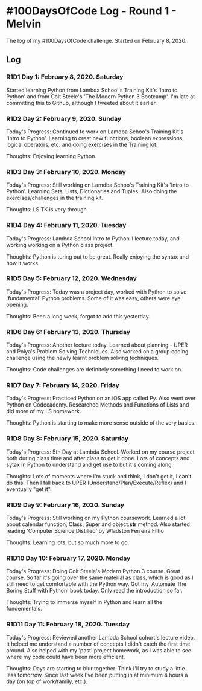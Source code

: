 # #100DaysOfCode Log - Round 1 - Melvin

The log of my #100DaysOfCode challenge. Started on February 8, 2020.

## Log

### R1D1 Day 1: February 8, 2020. Saturday

Started learning Python from Lambda School's Training Kit's 'Intro to Python' and from Colt Steele's 'The Modern Python 3 Bootcamp'. I'm late at committing this to Github, although I tweeted about it earlier.

### R1D2 Day 2: February 9, 2020. Sunday

Today's Progress: Continued to work on Lamdba Schoo's Training Kit's 'Intro to Python'. Learning to creat new functions, boolean expressions, logical operators, etc. and doing exercises in the Training kit.

Thoughts: Enjoying learning Python.

### R1D3 Day 3: February 10, 2020. Monday

Today's Progress: Still working on Lamdba Schoo's Training Kit's 'Intro to Python'. Learning Sets, Lists, Dictionaries and Tuples. Also doing the exercises/challenges in the training kit.

Thoughts: LS TK is very through.

### R1D4 Day 4: February 11, 2020. Tuesday

Today's Progress: Lambda School Intro to Python-I lecture today, and working working on a Python class project.

Thoughts: Python is turing out to be great. Really enjoying the syntax and how it works.

### R1D5 Day 5: February 12, 2020. Wednesday

Today's Progress: Today was a project day, worked with Python to solve 'fundamental' Python problems. Some of it was easy, others were eye opening.

Thoughts: Been a long week, forgot to add this yesterday.

### R1D6 Day 6: February 13, 2020. Thursday

Today's Progress: Another lecture today. Learned about planning - UPER and Polya's Problem Solving Techniques. Also worked on a group coding challenge using the newly learnt problem solving techniques.

Thoughts: Code challenges are definitely something I need to work on.

### R1D7 Day 7: February 14, 2020. Friday

Today's Progress: Practiced Python on an iOS app called Py. Also went over Python on Codecademy. Researched Methods and Functions of Lists and did more of my LS homework.

Thoughts: Python is starting to make more sense outside of the very basics.

### R1D8 Day 8: February 15, 2020. Saturday

Today's Progress: 5th Day at Lambda School. Worked on my course project both during class time and after class to get it done. Lots of concepts and sytax in Python to understand and get use to but it's coming along.

Thoughts: Lots of moments where I'm stuck and think, I don't get it, I can't do this. Then I fall back to UPER (Understand/Plan/Execute/Reflex) and I eventually "get it".

### R1D9 Day 9: February 16, 2020. Sunday

Today's Progress: Still working on my Python coursework. Learned a lot about calendar function, Class, Super and object.**str** method.
Also started reading 'Computer Science Distilled' by Wladston Ferreira Filho

Thoughts: Learning lots, but so much more to go.

### R1D10 Day 10: February 17, 2020. Monday

Today's Progress: Doing Colt Steele's Modern Python 3 course. Great course. So far it's going over the same material as class, which is good as I still need to get comfortable with the Python way. Got my 'Automate The Boring Stuff with Python' book today. Only read the introduction so far.

Thoughts: Trying to immerse myself in Python and learn all the fundementals.

### R1D11 Day 11: February 18, 2020. Tuesday

Today's Progress: Reviewed another Lambda School cohort's lecture video. It helped me understand a number of concepts I didn't catch the first time around. Also helped with my 'past' project homework, as I was able to see where my code could have been more efficient.

Thoughts: Days are starting to blur together. Think I'll try to study a little less tomorrow. Since last week I've been putting in at minimum 4 hours a day (on top of work/family, etc.).
